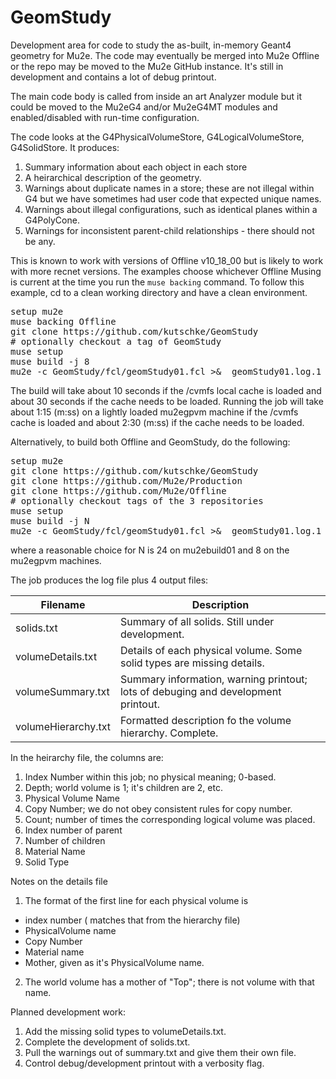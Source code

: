 # GeomStudy
Development area for code to study the as-built, in-memory Geant4 geometry for Mu2e.  The code may eventually be merged into Mu2e Offline or the repo may be moved to the Mu2e GitHub instance.
It's still in development and contains a lot of debug printout.

The main code body is called from inside an art Analyzer module but it could be moved to the Mu2eG4 and/or Mu2eG4MT modules and enabled/disabled with run-time configuration.

The code looks at the G4PhysicalVolumeStore, G4LogicalVolumeStore, G4SolidStore.  It produces:
1. Summary information about each object in each store
2. A heirarchical description of the geometry.
3. Warnings about duplicate names in a store; these are not illegal within G4 but we have sometimes had user code that expected unique names.
4. Warnings about illegal configurations, such as identical planes within a G4PolyCone.
5. Warnings for inconsistent parent-child relationships - there should not be any.

This is known to work with versions of Offline v10_18_00 but is likely to work with more recnet versions.
The examples choose whichever Offline Musing is current at the time you run the ```muse backing``` command.
To follow this example, cd to a clean working directory and have a clean environment.

<pre>
setup mu2e
muse backing Offline
git clone https://github.com/kutschke/GeomStudy
# optionally checkout a tag of GeomStudy
muse setup
muse build -j 8
mu2e -c GeomStudy/fcl/geomStudy01.fcl >&  geomStudy01.log.1
</pre>

The build will take about 10 seconds if the /cvmfs local cache is loaded and about 30 seconds if the cache needs to be loaded.
Running the job will take about 1:15 (m:ss) on a lightly loaded  mu2egpvm machine if the /cvmfs cache is loaded and about 2:30 (m:ss)
if the cache needs to be loaded.

Alternatively, to build both Offline and GeomStudy, do the following:
<pre>
setup mu2e
git clone https://github.com/kutschke/GeomStudy
git clone https://github.com/Mu2e/Production
git clone https://github.com/Mu2e/Offline
# optionally checkout tags of the 3 repositories
muse setup
muse build -j N
mu2e -c GeomStudy/fcl/geomStudy01.fcl >&  geomStudy01.log.1
</pre>

where a reasonable choice for N is 24 on mu2ebuild01 and 8 on the mu2egpvm machines.

The job produces the log file plus 4 output files:

| Filename | Description |
| --- | --- |
| solids.txt            | Summary of all solids.  Still under development. |
| volumeDetails.txt     | Details of each physical volume. Some solid types are missing details. |
| volumeSummary.txt     | Summary information, warning printout; lots of debuging and development printout. |
| volumeHierarchy.txt   | Formatted description fo the volume hierarchy.  Complete. |


In the heirarchy file, the columns are:

1. Index Number within this job; no physical meaning; 0-based.
2. Depth; world volume is 1; it's children are 2, etc.
3. Physical Volume Name
4. Copy Number; we do not obey consistent rules for copy number.
5. Count; number of times the corresponding logical volume was placed.
6. Index number of parent
7. Number of children
8. Material Name
9. Solid Type

Notes on the details file

1. The format of the first line for each physical volume is
  - index number ( matches that from the hierarchy file)
  - PhysicalVolume name
  - Copy Number
  - Material name
  - Mother, given as it's PhysicalVolume name.
2. The world volume has a mother of "Top"; there is not volume with that name.



Planned development work:

1. Add the missing solid types to volumeDetails.txt.
2. Complete the development of solids.txt.
3. Pull the warnings out of summary.txt and give them their own file.
4. Control debug/development printout with a verbosity flag.

